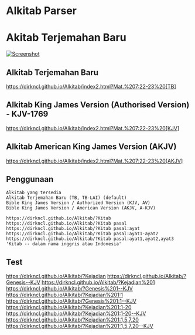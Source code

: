 # Alkitab Parser

# Akitab Terjemahan Baru

[![Screenshot](https://dirkncl.github.io/Alkitab/imgs/Alkitab50.png)](https://dirkncl.github.io/Alkitab/Alkitab.html?Yoh3:16)

## Alkitab Terjemahan Baru
https://dirkncl.github.io/Alkitab/index2.html?Mat.%207:22-23%20[TB]

## Alkitab King James Version (Authorised Version) - KJV-1769
https://dirkncl.github.io/Alkitab/index2.html?Mat.%207:22-23%20[KJV]

## Alkitab American King James Version (AKJV)
https://dirkncl.github.io/Alkitab/index2.html?Mat.%207:22-23%20[AKJV]

## Penggunaan
```
Alkitab yang tersedia
Alkitab Terjemahan Baru (TB, TB-LAI) (default) 
Bible King James Version / Authorized Version (KJV, AV) 
Bible King James Version / American Version (AKJV, A-KJV) 

https://dirkncl.github.io/Alkitab/?Kitab
https://dirkncl.github.io/Alkitab/?Kitab pasal
https://dirkncl.github.io/Alkitab/?Kitab pasal:ayat
https://dirkncl.github.io/Alkitab/?Kitab pasal:ayat1-ayat2
https://dirkncl.github.io/Alkitab/?Kitab pasal:ayat1,ayat2,ayat3
'Kitab -- dalam nama inggris atau Indonesia'
```

## Test
https://dirkncl.github.io/Alkitab/?Kejadian
https://dirkncl.github.io/Alkitab/?Genesis--KJV
https://dirkncl.github.io/Alkitab/?Kejadian%201
https://dirkncl.github.io/Alkitab/?Genesis%201--KJV
https://dirkncl.github.io/Alkitab/?Kejadian%201:1
https://dirkncl.github.io/Alkitab/?Genesis%201:1--KJV
https://dirkncl.github.io/Alkitab/?Kejadian%201:1-20
https://dirkncl.github.io/Alkitab/?Kejadian%201:1-20--KJV
https://dirkncl.github.io/Alkitab/?Kejadian%201:1,5,7,20
https://dirkncl.github.io/Alkitab/?Kejadian%201:1,5,7,20--KJV

